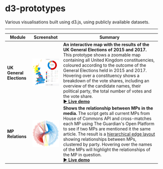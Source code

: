 # d3-prototypes
Various visualisations built using d3.js, using publicly available datasets.


---
| Module | Screenshot | Summary |
| ------ | ---------- | ------- |
|__UK General Elections__|[<img src="uk-general-elections/screenshot.png" alt="uk-general-elections screenshot" width="200" />](uk-general-elections/screenshot.png)|__An interactive map with the results of the UK General Elections of 2015 and 2017.__ This prototype shows a zoomable map containing all United Kingdom constituencies, coloured according to the outcome of the General Elections held in 2015 and 2017. Hovering over a constituency shows a breakdown of the vote shares, including an overview of the candidate names, their political party, the total number of votes and the vote share.<br />__[► Live demo](https://wietze.github.io/d3-prototypes/uk-general-elections/index.html)__ |
|__MP Relations__|[<img src="mp-relations/screenshot.png" alt="mp-relations screenshot" width="200" />](mp-relations/screenshot.png)| __Shows the relationship between MPs in the media.__  The script gets all current MPs from House of Commons API and cross-matches each MP using The Guardian's Open Platform to see if two MPs are mentioned it the same article. The result is a [hierarchical edge layout](https://bl.ocks.org/mbostock/7607999) showing relationships between MPs, clustered by party. Hovering over the names of the MPs will highlight the relationships of the MP in question.<br />__[► Live demo](https://wietze.github.io/d3-prototypes/mp-relations/index.html)__|
